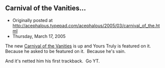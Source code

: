 ## Carnival of the Vanities...

 * Originally posted at http://acephalous.typepad.com/acephalous/2005/03/carnival_of_the.html
 * Thursday, March 17, 2005

The new [Carnival of the Vanities](http://www.thebirdseyeview.net/) is up and Yours Truly is featured on it.  Because he asked to be featured on it.  Because he's vain.  

And it's netted him his first trackback.  Go YT.
